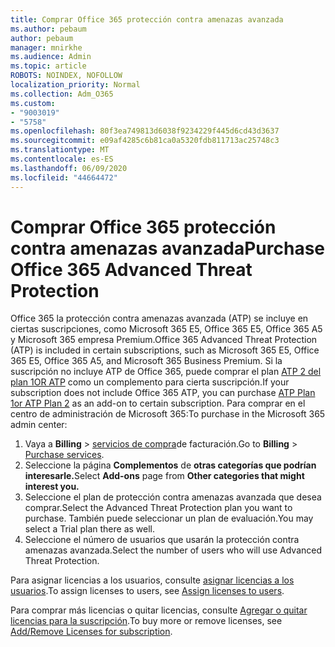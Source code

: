 ```yaml
---
title: Comprar Office 365 protección contra amenazas avanzada
ms.author: pebaum
author: pebaum
manager: mnirkhe
ms.audience: Admin
ms.topic: article
ROBOTS: NOINDEX, NOFOLLOW
localization_priority: Normal
ms.collection: Adm_O365
ms.custom:
- "9003019"
- "5758"
ms.openlocfilehash: 80f3ea749813d6038f9234229f445d6cd43d3637
ms.sourcegitcommit: e09af4285c6b81ca0a5320fdb811713ac25748c3
ms.translationtype: MT
ms.contentlocale: es-ES
ms.lasthandoff: 06/09/2020
ms.locfileid: "44664472"
---
```

# <a name="purchase-office-365-advanced-threat-protection"></a><span data-ttu-id="e5c4f-102">Comprar Office 365 protección contra amenazas avanzada</span><span class="sxs-lookup"><span data-stu-id="e5c4f-102">Purchase Office 365 Advanced Threat Protection</span></span>

<span data-ttu-id="e5c4f-103">Office 365 la protección contra amenazas avanzada (ATP) se incluye en ciertas suscripciones, como Microsoft 365 E5, Office 365 E5, Office 365 A5 y Microsoft 365 empresa Premium.</span><span class="sxs-lookup"><span data-stu-id="e5c4f-103">Office 365 Advanced Threat Protection (ATP) is included in certain subscriptions, such as Microsoft 365 E5, Office 365 E5, Office 365 A5, and Microsoft 365 Business Premium.</span></span> <span data-ttu-id="e5c4f-104">Si la suscripción no incluye ATP de Office 365, puede comprar el plan [ATP 2 del plan 1OR ATP](https:/www.microsoft.com/microsoft-365/exchange/advance-threat-protection?market=um#office-ProductsCompare-785zwzq) como un complemento para cierta suscripción.</span><span class="sxs-lookup"><span data-stu-id="e5c4f-104">If your subscription does not include Office 365 ATP, you can purchase [ATP Plan 1or ATP Plan 2](https:/www.microsoft.com/microsoft-365/exchange/advance-threat-protection?market=um#office-ProductsCompare-785zwzq) as an add-on to certain subscription.</span></span> <span data-ttu-id="e5c4f-105">Para comprar en el centro de administración de Microsoft 365:</span><span class="sxs-lookup"><span data-stu-id="e5c4f-105">To purchase in the Microsoft 365 admin center:</span></span>

1. <span data-ttu-id="e5c4f-106">Vaya a **Billing**   >   [servicios de compra](https://go.microsoft.com/fwlink/p/?linkid=868433)de facturación.</span><span class="sxs-lookup"><span data-stu-id="e5c4f-106">Go to  **Billing**  >  [Purchase services](https://go.microsoft.com/fwlink/p/?linkid=868433).</span></span>
2. <span data-ttu-id="e5c4f-107">Seleccione la página **Complementos** de **otras categorías que podrían interesarle.**</span><span class="sxs-lookup"><span data-stu-id="e5c4f-107">Select **Add-ons**  page from **Other categories that might interest you.**</span></span>
3. <span data-ttu-id="e5c4f-108">Seleccione el plan de protección contra amenazas avanzada que desea comprar.</span><span class="sxs-lookup"><span data-stu-id="e5c4f-108">Select the Advanced Threat Protection plan you want to purchase.</span></span> <span data-ttu-id="e5c4f-109">También puede seleccionar un plan de evaluación.</span><span class="sxs-lookup"><span data-stu-id="e5c4f-109">You may select a Trial plan there as well.</span></span>
4. <span data-ttu-id="e5c4f-110">Seleccione el número de usuarios que usarán la protección contra amenazas avanzada.</span><span class="sxs-lookup"><span data-stu-id="e5c4f-110">Select the number of users who will use Advanced Threat Protection.</span></span>

<span data-ttu-id="e5c4f-111">Para asignar licencias a los usuarios, consulte [asignar licencias a los usuarios](https://docs.microsoft.com/microsoft-365/admin/manage/assign-licenses-to-users?view=o365-worldwide).</span><span class="sxs-lookup"><span data-stu-id="e5c4f-111">To assign licenses to users, see [Assign licenses to users](https://docs.microsoft.com/microsoft-365/admin/manage/assign-licenses-to-users?view=o365-worldwide).</span></span>

<span data-ttu-id="e5c4f-112">Para comprar más licencias o quitar licencias, consulte [Agregar o quitar licencias para la suscripción](https://docs.microsoft.com/microsoft-365/commerce/licenses/buy-licenses?view=o365-worldwide#add-or-remove-licenses-for-your-business-subscription).</span><span class="sxs-lookup"><span data-stu-id="e5c4f-112">To buy more or remove licenses, see [Add/Remove Licenses for subscription](https://docs.microsoft.com/microsoft-365/commerce/licenses/buy-licenses?view=o365-worldwide#add-or-remove-licenses-for-your-business-subscription).</span></span>